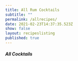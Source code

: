 ```yaml
---
title: All Rum Cocktails
subtitle: ""
permalink: /allrecipes/
date: 2021-02-23T14:37:35.523Z
show: false
layout: recipeslisting
published: true
---
```

#### *All Cocktails*